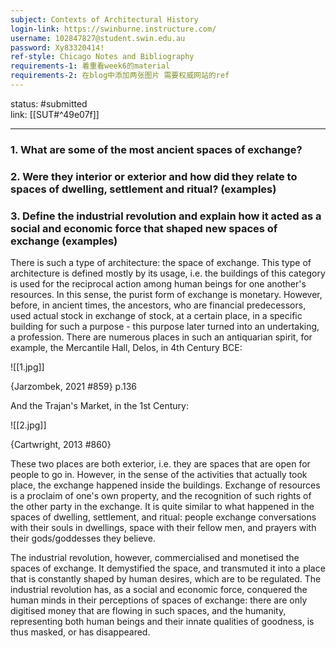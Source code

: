 ```yaml
---
subject: Contexts of Architectural History
login-link: https://swinburne.instructure.com/
username: 102847827@student.swin.edu.au
password: Xy83320414!
ref-style: Chicago Notes and Bibliography
requirements-1: 着重看week6的material
requirements-2: 在blog中添加两张图片 需要权威网站的ref
---
```

status: #submitted  
link: [[SUT#^49e07f]]

---

### 1. What are some of the most ancient spaces of exchange?


### 2. Were they interior or exterior and how did they relate to spaces of dwelling, settlement and ritual? (examples)
### 3. Define the industrial revolution and explain how it acted as a social and economic force that shaped new spaces of exchange (examples)

There is such a type of architecture: the space of exchange. This type of architecture is defined mostly by its usage, i.e. the buildings of this category is used for the reciprocal action among human beings for one another's resources. In this sense, the purist form of exchange is monetary. However, before, in ancient times, the ancestors, who are financial predecessors, used actual stock in exchange of stock, at a certain place, in a specific building for such a purpose - this purpose later turned into an undertaking, a profession. There are numerous places in such an antiquarian spirit, for example, the Mercantile Hall, Delos, in 4th Century BCE:

![[1.jpg]]

{Jarzombek, 2021 #859} p.136

And the Trajan's Market, in the 1st Century:

![[2.jpg]]

{Cartwright, 2013 #860}

These two places are both exterior, i.e. they are spaces that are open for people to go in. However, in the sense of the activities that actually took place, the exchange happened inside the buildings. Exchange of resources is a proclaim of one's own property, and the recognition of such rights of the other party in the exchange. It is quite similar to what happened in the spaces of dwelling, settlement, and ritual: people exchange conversations with their souls in dwellings, space with their fellow men, and prayers with their gods/goddesses they believe.

The industrial revolution, however, commercialised and monetised the spaces of exchange. It demystified the space, and transmuted it into a place that is constantly shaped by human desires, which are to be regulated. The industrial revolution has, as a social and economic force, conquered the human minds in their perceptions of spaces of exchange: there are only digitised money that are flowing in such spaces, and the humanity, representing both human beings and their innate qualities of goodness, is thus masked, or has disappeared.